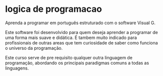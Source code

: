 # logica de programacao
 

Aprenda a programar em português estruturado com o software Visual G.

Este software foi desenvolvido para quem deseja aprender a programar de uma forma mais suave e didática. É tambem muito indicado para profissionais de outras areas que tem curiosidade de saber como funciona o universo da programação.

Este curso serve de pre requisito qualquer outra linguagem de programação, abordando os principais paradigmas comuns a todas as linguagens.

